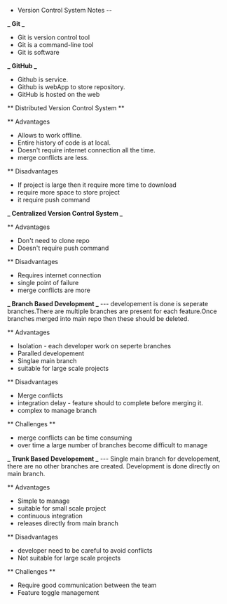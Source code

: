 - Version Control System Notes --

**_ Git _**

- Git is version control tool
- Git is a command-line tool
- Git is software

**_ GitHub _**

- Github is service.
- Github is webApp to store repository.
- GitHub is hosted on the web

** Distributed Version Control System **

\*\* Advantages

- Allows to work offline.
- Entire history of code is at local.
- Doesn't require internet connection all the time.
- merge conflicts are less.

\*\* Disadvantages

- If project is large then it require more time to download
- require more space to store project
- it require push command

**_ Centralized Version Control System _**

\*\* Advantages

- Don't need to clone repo
- Doesn't require push command

\*\* Disadvantages

- Requires internet connection
- single point of failure
- merge conflicts are more

**_ Branch Based Development _**
--- developement is done is seperate branches.There are multiple branches are present for each feature.Once branches merged into main repo then these should be deleted.

\*\* Advantages

- Isolation - each developer work on seperte branches
- Paralled developement
- Singlae main branch
- suitable for large scale projects

\*\* Disadvantages

- Merge conflicts
- integration delay - feature should to complete before merging it.
- complex to manage branch

** Challenges **

- merge conflicts can be time consuming
- over time a large number of branches become difficult to manage

**_ Trunk Based Developement _**
--- Single main branch for developement, there are no other branches are created. Development is done directly on main branch.

\*\* Advantages

- Simple to manage
- suitable for small scale project
- continuous integration
- releases directly from main branch

\*\* Disadvantages

- developer need to be careful to avoid conflicts
- Not suitable for large scale projects

** Challenges **

- Require good communication between the team
- Feature toggle management
